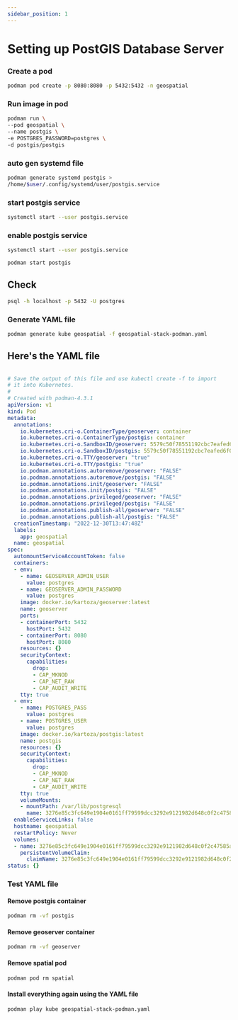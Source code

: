 ```yaml
---
sidebar_position: 1
---
```


# Setting up PostGIS Database Server

### Create a pod
``` bash
podman pod create -p 8080:8080 -p 5432:5432 -n geospatial
```

### Run image in pod
``` bash
podman run \
--pod geospatial \
--name postgis \
-e POSTGRES_PASSWORD=postgres \
-d postgis/postgis
```

### auto gen systemd file
``` bash
podman generate systemd postgis >
/home/$user/.config/systemd/user/postgis.service
```

### start postgis service
``` bash
systemctl start --user postgis.service
```

### enable postgis service
``` bash
systemctl start --user postgis.service
```

``` bash
podman start postgis
```
## Check
``` bash
psql -h localhost -p 5432 -U postgres 
```


### Generate YAML file
``` bash
podman generate kube geospatial -f geospatial-stack-podman.yaml
```

## Here's the YAML file
``` yaml

# Save the output of this file and use kubectl create -f to import
# it into Kubernetes.
#
# Created with podman-4.3.1
apiVersion: v1
kind: Pod
metadata:
  annotations:
    io.kubernetes.cri-o.ContainerType/geoserver: container
    io.kubernetes.cri-o.ContainerType/postgis: container
    io.kubernetes.cri-o.SandboxID/geoserver: 5579c50f78551192cbc7eafed6f04db71155c3690d677c9a5741b25fe54fc14
    io.kubernetes.cri-o.SandboxID/postgis: 5579c50f78551192cbc7eafed6f04db71155c3690d677c9a5741b25fe54fc14
    io.kubernetes.cri-o.TTY/geoserver: "true"
    io.kubernetes.cri-o.TTY/postgis: "true"
    io.podman.annotations.autoremove/geoserver: "FALSE"
    io.podman.annotations.autoremove/postgis: "FALSE"
    io.podman.annotations.init/geoserver: "FALSE"
    io.podman.annotations.init/postgis: "FALSE"
    io.podman.annotations.privileged/geoserver: "FALSE"
    io.podman.annotations.privileged/postgis: "FALSE"
    io.podman.annotations.publish-all/geoserver: "FALSE"
    io.podman.annotations.publish-all/postgis: "FALSE"
  creationTimestamp: "2022-12-30T13:47:48Z"
  labels:
    app: geospatial
  name: geospatial
spec:
  automountServiceAccountToken: false
  containers:
  - env:
    - name: GEOSERVER_ADMIN_USER
      value: postgres
    - name: GEOSERVER_ADMIN_PASSWORD
      value: postgres
    image: docker.io/kartoza/geoserver:latest
    name: geoserver
    ports:
    - containerPort: 5432
      hostPort: 5432
    - containerPort: 8080
      hostPort: 8080
    resources: {}
    securityContext:
      capabilities:
        drop:
        - CAP_MKNOD
        - CAP_NET_RAW
        - CAP_AUDIT_WRITE
    tty: true
  - env:
    - name: POSTGRES_PASS
      value: postgres
    - name: POSTGRES_USER
      value: postgres
    image: docker.io/kartoza/postgis:latest
    name: postgis
    resources: {}
    securityContext:
      capabilities:
        drop:
        - CAP_MKNOD
        - CAP_NET_RAW
        - CAP_AUDIT_WRITE
    tty: true
    volumeMounts:
    - mountPath: /var/lib/postgresql
      name: 3276e85c3fc649e1904e0161ff79599dcc3292e9121982d648c0f2c47585abaf-pvc
  enableServiceLinks: false
  hostname: geospatial
  restartPolicy: Never
  volumes:
  - name: 3276e85c3fc649e1904e0161ff79599dcc3292e9121982d648c0f2c47585abaf-pvc
    persistentVolumeClaim:
      claimName: 3276e85c3fc649e1904e0161ff79599dcc3292e9121982d648c0f2c47585abaf
status: {}
```

### Test YAML file

#### Remove postgis container
``` bash
podman rm -vf postgis
```

#### Remove geoserver container
``` bash
podman rm -vf geoserver
```

#### Remove spatial pod
``` bash
podman pod rm spatial
```

#### Install everything again using the YAML file
``` bash
podman play kube geospatial-stack-podman.yaml
```